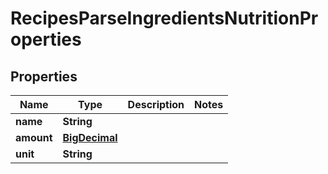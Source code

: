 

# RecipesParseIngredientsNutritionProperties

## Properties

Name | Type | Description | Notes
------------ | ------------- | ------------- | -------------
**name** | **String** |  | 
**amount** | [**BigDecimal**](BigDecimal.md) |  | 
**unit** | **String** |  | 




